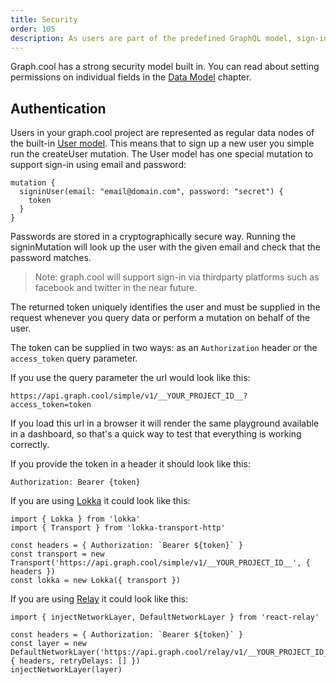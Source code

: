 ```yaml
---
title: Security
order: 105
description: As users are part of the predefined GraphQL model, sign-in is as simple as sending a GraphQL mutation with the correct authorization header or access_token query parameter. Passwords are stored cryptographically secure and can only be retrieved as a hashed version.
---
```


Graph.cool has a strong security model built in. You can read about setting permissions on individual fields in the [Data Model](data-model.html#Permissions) chapter.

## Authentication

Users in your graph.cool project are represented as regular data nodes of the built-in [User model](data-model.html#User-Model). This means that to sign up a new user you simple run the createUser mutation. The User model has one special mutation to support sign-in using email and password:

```
mutation {
  signinUser(email: "email@domain.com", password: "secret") {
    token
  }
}
```

Passwords are stored in a cryptographically secure way. Running the signinMutation will look up the user with the given email and check that the password matches.

> Note: graph.cool will support sign-in via thirdparty platforms such as facebook and twitter in the near future.

The returned token uniquely identifies the user and must be supplied in the request whenever you query data or perform a mutation on behalf of the user.

The token can be supplied in two ways: as an `Authorization` header or the `access_token` query parameter.

If you use the query parameter the url would look like this:

```
https://api.graph.cool/simple/v1/__YOUR_PROJECT_ID__?access_token=token
```

If you load this url in a browser it will render the same playground available in a dashboard, so that's a quick way to test that everything is working correctly.

If you provide the token in a header it should look like this:

```
Authorization: Bearer {token}
```

If you are using [Lokka](https://github.com/kadirahq/lokka) it could look like this:

```
import { Lokka } from 'lokka'
import { Transport } from 'lokka-transport-http'

const headers = { Authorization: `Bearer ${token}` }
const transport = new Transport('https://api.graph.cool/simple/v1/__YOUR_PROJECT_ID__', { headers })
const lokka = new Lokka({ transport })
```

If you are using [Relay](https://facebook.github.io/relay/) it could look like this:

```
import { injectNetworkLayer, DefaultNetworkLayer } from 'react-relay'

const headers = { Authorization: `Bearer ${token}` }
const layer = new DefaultNetworkLayer('https://api.graph.cool/relay/v1/__YOUR_PROJECT_ID__', { headers, retryDelays: [] })
injectNetworkLayer(layer)
```
